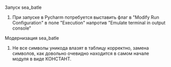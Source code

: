 Запуск sea_batle
1. При запуске в Pycharm потребуется выставить флаг в "Modify Run Configuration" в поле "Execution" напротив "Emulate terminal in output console"

Модернизация sea_batle
1. Не все символы уникода влазят в таблицу корректно, замена символов, как довольно очевидно находится в самом начале модуля в виде КОНСТАНТ.
